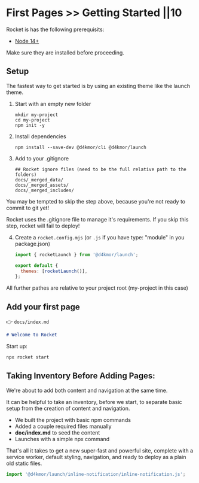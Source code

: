 # First Pages >> Getting Started ||10

Rocket is has the following prerequisits:

- [Node 14+](https://nodejs.org/en/)

Make sure they are installed before proceeding.

## Setup

The fastest way to get started is by using an existing theme like the launch theme.

1. Start with an empty new folder

   ```
   mkdir my-project
   cd my-project
   npm init -y
   ```

2. Install dependencies

   ```
   npm install --save-dev @d4kmor/cli @d4kmor/launch
   ```

3. Add to your .gitignore

   ```
   ## Rocket ignore files (need to be the full relative path to the folders)
   docs/_merged_data/
   docs/_merged_assets/
   docs/_merged_includes/
   ```

<inline-notification type="danger">

You may be tempted to skip the step above, because you're not ready to commit to git yet!

Rocket uses the .gitignore file to manage it's requirements. If you skip this step, rocket will fail to deploy!

</inline-notification>





4. Create a `rocket.config.mjs` (or `.js` if you have type: "module" in you package.json)

   ```js
   import { rocketLaunch } from '@d4kmor/launch';

   export default {
     themes: [rocketLaunch()],
   };
   ```

<inline-notification type="warning" title="note">

All further pathes are relative to your project root (my-project in this case)

</inline-notification>

## Add your first page

👉 `docs/index.md`

```md
# Welcome to Rocket
```

Start up:

```bash
npx rocket start
```

## Taking Inventory Before Adding Pages:

We're about to add both content and navigation at the same time.

It can be helpful to take an inventory, before we start, to separate basic setup from the creation of content and navigation.

- We built the project with basic npm commands
- Added a couple required files manually
- **doc/index.md** to seed the content
- Launches with a simple npx command

That's all it takes to get a new super-fast and powerful site, complete with a service worker, default styling, navigation, and ready to deploy as a plain old static files.

```js script
import '@d4kmor/launch/inline-notification/inline-notification.js';
```
